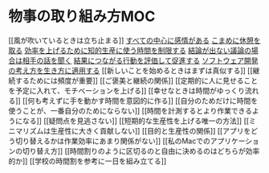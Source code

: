 # 物事の取り組み方MOC

[[風が吹いているときは立ち止まる]]
[すべての中心に感情がある](すべての中心に感情がある.md)
[こまめに休憩を取る](こまめに休憩を取る.md)
[効率を上げるために知的生産に使う時間を制限する](効率を上げるために知的生産に使う時間を制限する.md)
[結論が出ない議論の場合は相手の話を聞く](結論が出ない議論の場合は相手の話を聞く.md)
[結果につながる行動を評価して促進する](結果につながる行動を評価して促進する.md)
[ソフトウェア開発の考え方を生き方に適用する](ソフトウェア開発の考え方を生き方に適用する.md)
[[新しいことを始めるときはまずは真似する]]
[[継続するためには頻度が重要]]
[[ご褒美と継続の関係]]
[[定期的に人に見せることを予定に入れて、モチベーションを上げる]]
[[幸せなときは時間がゆっくり流れる]]
[[何も考えずに手を動かす時間を意図的に作る]]
[[自分のためだけに時間を使うことが、一番自分のためにならない]]
[[時間を計測するとより作業できるようになる]]
[[疑問点を見逃さない]]
[[短期的な生産性を上げる唯一の方法]]
[[ミニマリズムは生産性に大きく貢献しない]]
[[目的と生産性の関係]]
[[アプリをどう切り替えるかは作業効率にあまり関係がない]]
[[私のMacでのアプリケーションの切り替え方]]
[[時間割りのように区切るのと自由に決めるのはどちらが効率的か]]
[[学校の時間割を参考に一日を組み立てる]]